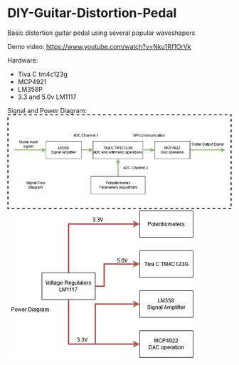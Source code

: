 # DIY-Guitar-Distortion-Pedal
Basic distortion guitar pedal using several popular waveshapers

Demo video: 
https://www.youtube.com/watch?v=Nku1Rf1OrVk

Hardware:
- Tiva C tm4c123g
- MCP4921
- LM358P
- 3.3 and 5.0v LM1117

Signal and Power Diagram:
![](Document/SignalDiagram.png)
![](Document/PowerDiagram.png)

